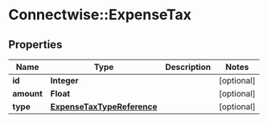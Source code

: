 # Connectwise::ExpenseTax

## Properties
Name | Type | Description | Notes
------------ | ------------- | ------------- | -------------
**id** | **Integer** |  | [optional] 
**amount** | **Float** |  | [optional] 
**type** | [**ExpenseTaxTypeReference**](ExpenseTaxTypeReference.md) |  | [optional] 


